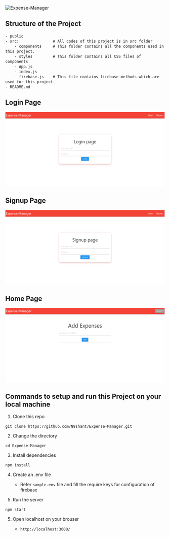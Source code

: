 ![Expense-Manager](https://socialify.git.ci/N9shant/Expense-Manager/image?language=1&owner=1&pattern=Brick%20Wall&stargazers=1&theme=Dark)

## Structure of the Project

```terminal
- public
- src:               # All codes of this project is in src folder
    - components     # This folder contains all the components used in this project.
    - styles         # This folder contains all CSS files of components
    - App.js
    - index.js
    - firebase.js    # This file contains firebase methods which are used for this project.
- README.md
```

## Login Page

![image](./public/login.PNG)

## Signup Page

![image](./public/signup.PNG)

## Home Page

![image](./public/add-expense.PNG)

## Commands to setup and run this Project on your local machine

1. Clone this repo

```
git clone https://github.com/N9shant/Expense-Manager.git
```

2. Change the directory

```
cd Expense-Manager
```

3. Install dependencies

```
npm install
```

4. Create an .env file

   - Refer `sample.env` file and fill the require keys for configuration of firebase

5. Run the server

```
npm start
```

5. Open localhost on your brouser

   - `http://localhost:3000/`
